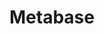 ---
git: https://github.com/metabase/metabase
logohandle: metabase
sort: metabase
title: Metabase
twitter: https://x.com/metabase
website: https://www.metabase.com/
---